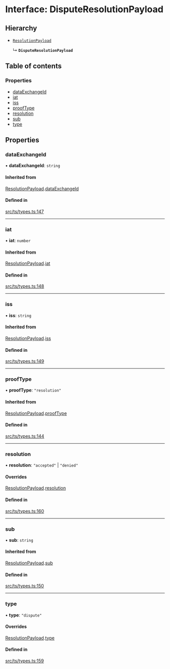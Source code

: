 # Interface: DisputeResolutionPayload

## Hierarchy

- [`ResolutionPayload`](ResolutionPayload.md)

  ↳ **`DisputeResolutionPayload`**

## Table of contents

### Properties

- [dataExchangeId](DisputeResolutionPayload.md#dataexchangeid)
- [iat](DisputeResolutionPayload.md#iat)
- [iss](DisputeResolutionPayload.md#iss)
- [proofType](DisputeResolutionPayload.md#prooftype)
- [resolution](DisputeResolutionPayload.md#resolution)
- [sub](DisputeResolutionPayload.md#sub)
- [type](DisputeResolutionPayload.md#type)

## Properties

### dataExchangeId

• **dataExchangeId**: `string`

#### Inherited from

[ResolutionPayload](ResolutionPayload.md).[dataExchangeId](ResolutionPayload.md#dataexchangeid)

#### Defined in

[src/ts/types.ts:147](https://gitlab.com/i3-market/code/wp3/t3.2/conflict-resolution/non-repudiation-library/-/blob/667e852/src/ts/types.ts#L147)

___

### iat

• **iat**: `number`

#### Inherited from

[ResolutionPayload](ResolutionPayload.md).[iat](ResolutionPayload.md#iat)

#### Defined in

[src/ts/types.ts:148](https://gitlab.com/i3-market/code/wp3/t3.2/conflict-resolution/non-repudiation-library/-/blob/667e852/src/ts/types.ts#L148)

___

### iss

• **iss**: `string`

#### Inherited from

[ResolutionPayload](ResolutionPayload.md).[iss](ResolutionPayload.md#iss)

#### Defined in

[src/ts/types.ts:149](https://gitlab.com/i3-market/code/wp3/t3.2/conflict-resolution/non-repudiation-library/-/blob/667e852/src/ts/types.ts#L149)

___

### proofType

• **proofType**: ``"resolution"``

#### Inherited from

[ResolutionPayload](ResolutionPayload.md).[proofType](ResolutionPayload.md#prooftype)

#### Defined in

[src/ts/types.ts:144](https://gitlab.com/i3-market/code/wp3/t3.2/conflict-resolution/non-repudiation-library/-/blob/667e852/src/ts/types.ts#L144)

___

### resolution

• **resolution**: ``"accepted"`` \| ``"denied"``

#### Overrides

[ResolutionPayload](ResolutionPayload.md).[resolution](ResolutionPayload.md#resolution)

#### Defined in

[src/ts/types.ts:160](https://gitlab.com/i3-market/code/wp3/t3.2/conflict-resolution/non-repudiation-library/-/blob/667e852/src/ts/types.ts#L160)

___

### sub

• **sub**: `string`

#### Inherited from

[ResolutionPayload](ResolutionPayload.md).[sub](ResolutionPayload.md#sub)

#### Defined in

[src/ts/types.ts:150](https://gitlab.com/i3-market/code/wp3/t3.2/conflict-resolution/non-repudiation-library/-/blob/667e852/src/ts/types.ts#L150)

___

### type

• **type**: ``"dispute"``

#### Overrides

[ResolutionPayload](ResolutionPayload.md).[type](ResolutionPayload.md#type)

#### Defined in

[src/ts/types.ts:159](https://gitlab.com/i3-market/code/wp3/t3.2/conflict-resolution/non-repudiation-library/-/blob/667e852/src/ts/types.ts#L159)

